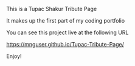 This is a Tupac Shakur Tribute Page

It makes up the first part of my coding portfolio 

You can see this project live at the following URL 

https://mnguser.github.io/Tupac-Tribute-Page/

Enjoy!